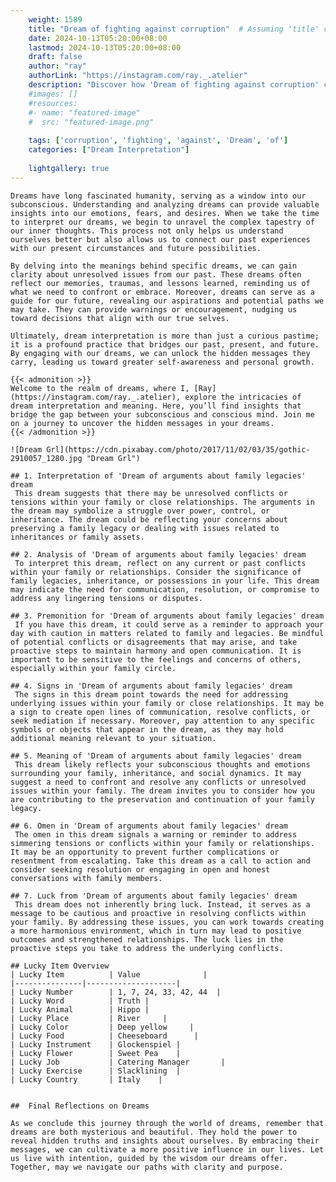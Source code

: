 ```yaml
---
    weight: 1589
    title: "Dream of fighting against corruption"  # Assuming 'title' column exists
    date: 2024-10-13T05:20:00+08:00
    lastmod: 2024-10-13T05:20:00+08:00
    draft: false
    author: "ray"
    authorLink: "https://instagram.com/ray._.atelier"
    description: "Discover how 'Dream of fighting against corruption' can interpret your future and uncover its significant meanings in your life."
    #images: []
    #resources:
    #- name: "featured-image"
    #  src: "featured-image.png"
    
    tags: ['corruption', 'fighting', 'against', 'Dream', 'of']
    categories: ["Dream Interpretation"]
    
    lightgallery: true
---
```

    
    Dreams have long fascinated humanity, serving as a window into our subconscious. Understanding and analyzing dreams can provide valuable insights into our emotions, fears, and desires. When we take the time to interpret our dreams, we begin to unravel the complex tapestry of our inner thoughts. This process not only helps us understand ourselves better but also allows us to connect our past experiences with our present circumstances and future possibilities.
    
    By delving into the meanings behind specific dreams, we can gain clarity about unresolved issues from our past. These dreams often reflect our memories, traumas, and lessons learned, reminding us of what we need to confront or embrace. Moreover, dreams can serve as a guide for our future, revealing our aspirations and potential paths we may take. They can provide warnings or encouragement, nudging us toward decisions that align with our true selves.
    
    Ultimately, dream interpretation is more than just a curious pastime; it is a profound practice that bridges our past, present, and future. By engaging with our dreams, we can unlock the hidden messages they carry, leading us toward greater self-awareness and personal growth.
    
    {{< admonition >}}
    Welcome to the realm of dreams, where I, [Ray](https://instagram.com/ray._.atelier), explore the intricacies of dream interpretation and meaning. Here, you’ll find insights that bridge the gap between your subconscious and conscious mind. Join me on a journey to uncover the hidden messages in your dreams.
    {{< /admonition >}}
    
    ![Dream Grl](https://cdn.pixabay.com/photo/2017/11/02/03/35/gothic-2910057_1280.jpg "Dream Grl")
    
    ## 1. Interpretation of 'Dream of arguments about family legacies' dream
     This dream suggests that there may be unresolved conflicts or tensions within your family or close relationships. The arguments in the dream may symbolize a struggle over power, control, or inheritance. The dream could be reflecting your concerns about preserving a family legacy or dealing with issues related to inheritances or family assets.
    
    ## 2. Analysis of 'Dream of arguments about family legacies' dream
     To interpret this dream, reflect on any current or past conflicts within your family or relationships. Consider the significance of family legacies, inheritance, or possessions in your life. This dream may indicate the need for communication, resolution, or compromise to address any lingering tensions or disputes.
    
    ## 3. Premonition for 'Dream of arguments about family legacies' dream
     If you have this dream, it could serve as a reminder to approach your day with caution in matters related to family and legacies. Be mindful of potential conflicts or disagreements that may arise, and take proactive steps to maintain harmony and open communication. It is important to be sensitive to the feelings and concerns of others, especially within your family circle.
    
    ## 4. Signs in 'Dream of arguments about family legacies' dream
     The signs in this dream point towards the need for addressing underlying issues within your family or close relationships. It may be a sign to create open lines of communication, resolve conflicts, or seek mediation if necessary. Moreover, pay attention to any specific symbols or objects that appear in the dream, as they may hold additional meaning relevant to your situation.
    
    ## 5. Meaning of 'Dream of arguments about family legacies' dream
     This dream likely reflects your subconscious thoughts and emotions surrounding your family, inheritance, and social dynamics. It may suggest a need to confront and resolve any conflicts or unresolved issues within your family. The dream invites you to consider how you are contributing to the preservation and continuation of your family legacy.
    
    ## 6. Omen in 'Dream of arguments about family legacies' dream
     The omen in this dream signals a warning or reminder to address simmering tensions or conflicts within your family or relationships. It may be an opportunity to prevent further complications or resentment from escalating. Take this dream as a call to action and consider seeking resolution or engaging in open and honest conversations with family members.
    
    ## 7. Luck from 'Dream of arguments about family legacies' dream
     This dream does not inherently bring luck. Instead, it serves as a message to be cautious and proactive in resolving conflicts within your family. By addressing these issues, you can work towards creating a more harmonious environment, which in turn may lead to positive outcomes and strengthened relationships. The luck lies in the proactive steps you take to address the underlying conflicts.
    
    ## Lucky Item Overview
    | Lucky Item          | Value              |
    |---------------|--------------------|
    | Lucky Number        | 1, 7, 24, 33, 42, 44  |
    | Lucky Word          | Truth |
    | Lucky Animal        | Hippo |
    | Lucky Place         | River     |
    | Lucky Color         | Deep yellow     |
    | Lucky Food          | Cheeseboard      |
    | Lucky Instrument    | Glockenspiel |
    | Lucky Flower        | Sweet Pea    |
    | Lucky Job           | Catering Manager       |
    | Lucky Exercise      | Slacklining  |
    | Lucky Country       | Italy    |
    
    
    ##  Final Reflections on Dreams
    
    As we conclude this journey through the world of dreams, remember that dreams are both mysterious and beautiful. They hold the power to reveal hidden truths and insights about ourselves. By embracing their messages, we can cultivate a more positive influence in our lives. Let us live with intention, guided by the wisdom our dreams offer. Together, may we navigate our paths with clarity and purpose.
    